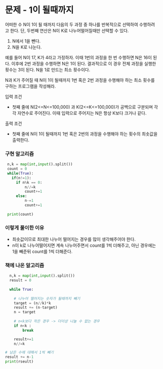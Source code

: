 # 문제 - 1이 될때까지

어떠한 수 N이 1이 될 때까지 다음의 두 과정 중 하나를 반복적으로 선택하여 수행하려고 한다. 단, 두번째 연산은 N이 K로 나누어떨어질때만 선택할 수 있다.

1. N에서 1을 뺀다.
2. N을 K로 나눈다.

예를 들어 N이 17, K가 4라고 가정하자. 이때 1번의 과정을 한 번 수행하면 N은 16이 된다. 이후에 2번 과정을 수행하면 N은 1이 된다. 결과적으로 이 경우 전체 과정을
실행한 횟수는 3이 된다. N을 1로 만드는 최소 횟수이다.

N과 K가 주어질 때 N이 1이 될때까지 1번 혹은 2번 과정을 수행해야 하는 최소 횟수를 구하는 프로그램을 작성해라.

입력 조건

 - 첫째 줄에 N(2<=N<=100,000) 과 K(2<=K<=100,000)가 공백으로 구분되며 각각 자연수로 주어진다. 이때 입력으로 주어지는 N은 항상 K보다 크거나 같다.
 
 출력 조건
 
 - 첫째 줄에 N이 1이 될때까지 1번 혹은 2번의 과정을 수행해야 하는 횟수의 최솟값을 출력한다.
 
 ### 구현 알고리즘
 
 ```python
  n,k = map(int,input().split())
  count = 0
  while(True):
    if(n!=1):
      if n%k == 0:
          n//=k
          count+=1
      else:
          n-=1
          count+=1
          
  print(count)
 ```

### 이렇게 풀이한 이유

- 최솟값이므로 최대한 나누어 떨어지는 경우를 많이 생각해주어야 한다.
- n이 k로 나누어떨어지면 계속 나누어주면서 count를 1씩 더해주고, 아닌 경우에는 1을 빼준뒤 count를 1씩 더해준다.


### 책에 나온 알고리즘

```python
  n,k = map(int,input().split())
  result = 0
  
  while True:
  
    # 나누어 떨어지는 숫자가 될때까지 빼기
    target = (n//k)*k
    result += (n-target)
    n = target
    
    # n<k보다 작은 경우 -> 더이상 나눌 수 없는 경우
    if n<k :
        break

    result+=1
    n//=k

# 남은 수에 대해서 1씩 빼기
result += n-1
print(rseult)
```


